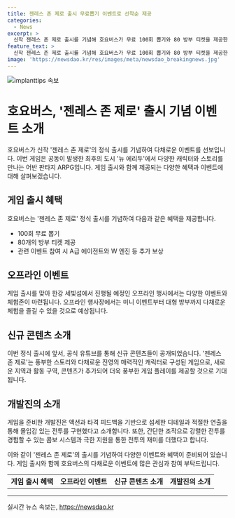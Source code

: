 ```yaml
---
title: 젠레스 존 제로 출시 무료뽑기 이벤트로 선착순 제공
categories:
  - News
excerpt: >
  신작 젠레스 존 제로 출시를 기념해 호요버스가 무료 100회 뽑기와 80 방부 티켓을 제공한다. 정식 출시를 앞두고 공개된 이 게임은 신규 IP으로, 미지의 재난을 내세워 독특한 콘셉트의 진영과 스토리를 제시한다. 전투에서의 몰입감을 높이기 위해 액션과 타격 피드백을 바탕으로 적절한 연출을 더했으며, 여러 이벤트와 오프라인 행사를 통해 출시를 기념한다. 에이전트와 엔진 등의 보상 뿐만 아니라 관광 가이드와 웹 이벤트, 대형 방부 등으로 다채로운 즐길 거리를 제공할 예정이다.
feature_text: >
  신작 젠레스 존 제로 출시를 기념해 호요버스가 무료 100회 뽑기와 80 방부 티켓을 제공한다. 정식 출시를 앞두고 공개된 이 게임은 신규 IP으로, 미지의 재난을 내세워 독특한 콘셉트의 진영과 스토리를 제시한다. 전투에서의 몰입감을 높이기 위해 액션과 타격 피드백을 바탕으로 적절한 연출을 더했으며, 여러 이벤트와 오프라인 행사를 통해 출시를 기념한다. 에이전트와 엔진 등의 보상 뿐만 아니라 관광 가이드와 웹 이벤트, 대형 방부 등으로 다채로운 즐길 거리를 제공할 예정이다.
image: 'https://newsdao.kr/res/images/meta/newsdao_breakingnews.jpg'
---
```


<p><img src="https://newsdao.kr/res/images/meta/newsdao_breakingnews.jpg" alt="implanttips 속보" /></p>

<h1>호요버스, '젠레스 존 제로' 출시 기념 이벤트 소개</h1>

<p data-ke-size="size16">호요버스가 신작 '젠레스 존 제로'의 정식 출시를 기념하여 다채로운 이벤트를 선보입니다. 이번 게임은 공동이 발생한 최후의 도시 '뉴 에리두'에서 다양한 캐릭터와 스토리를 만나는 어반 판타지 ARPG입니다. 게임 출시와 함께 제공되는 다양한 혜택과 이벤트에 대해 살펴보겠습니다.</p>

<h2 data-ke-size="size26">게임 출시 혜택</h2>

<p data-ke-size="size16">호요버스는 '젠레스 존 제로' 정식 출시를 기념하여 다음과 같은 혜택을 제공합니다.</p>

<ul>
    <li>100회 무료 뽑기</li>
    <li>80개의 방부 티켓 제공</li>
    <li>관련 이벤트 참여 시 A급 에이전트와 W 엔진 등 추가 보상</li>
</ul>

<h2 data-ke-size="size26">오프라인 이벤트</h2>

<p data-ke-size="size16">게임 출시를 맞아 한강 세빛섬에서 진행될 예정인 오프라인 행사에서는 다양한 이벤트와 체험존이 마련됩니다. 오프라인 행사장에서는 미니 이벤트부터 대형 방부까지 다채로운 체험을 즐길 수 있을 것으로 예상됩니다.</p>

<h2 data-ke-size="size26">신규 콘텐츠 소개</h2>

<p data-ke-size="size16">이번 정식 출시에 앞서, 공식 유튜브를 통해 신규 콘텐츠들이 공개되었습니다. '젠레스 존 제로'는 풍부한 스토리와 다채로운 진영의 매력적인 캐릭터로 구성된 게임으로, 새로운 지역과 활동 구역, 콘텐츠가 추가되어 더욱 풍부한 게임 플레이를 제공할 것으로 기대됩니다.</p>

<h2 data-ke-size="size26">개발진의 소개</h2>

<p data-ke-size="size16">게임을 준비한 개발진은 액션과 타격 피드백을 기반으로 섬세한 디테일과 적절한 연출을 통해 몰입감 있는 전투를 구현했다고 소개합니다. 또한, 간단한 조작으로 강렬한 전투를 경험할 수 있는 콤보 시스템과 극한 지원을 통한 전투의 재미를 더했다고 합니다.</p>

<p data-ke-size="size16">이와 같이 '젠레스 존 제로'의 출시를 기념하여 다양한 이벤트와 혜택이 준비되어 있습니다. 게임 출시와 함께 호요버스의 다채로운 이벤트에 많은 관심과 참여 부탁드립니다.</p>

<table>
    <tr>
        <td style="text-align: center; height: 17px;"><b>게임 출시 혜택</b></td>
        <td style="text-align: center; height: 17px;"><b>오프라인 이벤트</b></td>
        <td style="text-align: center; height: 17px;"><b>신규 콘텐츠 소개</b></td>
        <td style="text-align: center; height: 17px;"><b>개발진의 소개</b></td>
    </tr>
</table>

<p><hr></p>
실시간 뉴스 속보는, <a href="https://newsdao.kr" rel="dofollow">https://newsdao.kr</a>


